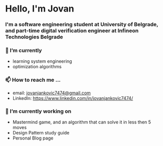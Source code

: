 # Hello, I'm Jovan
### I'm a software engineering student at University of Belgrade, and part-time digital verification engineer at Infineon Technologies Belgrade

###  🌱 I’m currently 
- learning system engineering
- optimization algorithms 

### 📫 How to reach me ...
- email: jovanjankovic7474@gmail.com
- LinkedIn: https://www.linkedin.com/in/jovanjankovic7474/


### 🔭 I’m currently working on
- Mastermind game, and an algorithm that can solve it in less then 5 moves
- Design Pattern study guide
- Personal Blog page

